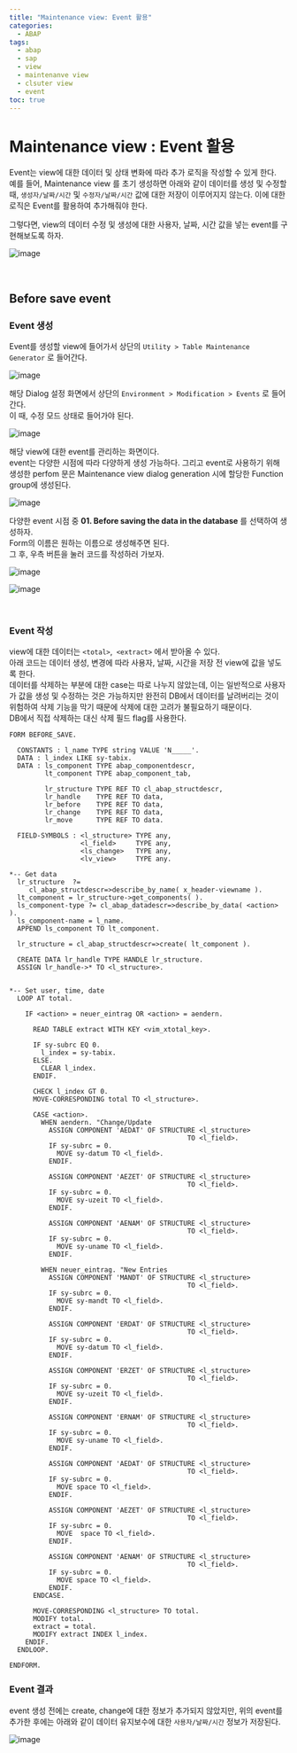 ```yaml
---
title: "Maintenance view: Event 활용"
categories: 
  - ABAP
tags:
  - abap
  - sap
  - view
  - maintenanve view
  - clsuter view
  - event
toc: true
---
```


# Maintenance view : Event 활용

Event는 view에 대한 데이터 및 상태 변화에 따라 추가 로직을 작성할 수 있게 한다. <br>예를 들어, Maintenance view 를 초기 생성하면 아래와 같이 데이터를 생성 및 수정할 때, `생성자/날짜/시간` 및 `수정자/날짜/시간` 값에 대한 저장이 이루어지지 않는다. 이에 대한 로직은 Event를 활용하여 추가해줘야 한다.<br>

그렇다면, view의 데이터 수정 및 생성에 대한 사용자, 날짜, 시간 값을 넣는 event를 구현해보도록 하자.

![image](https://user-images.githubusercontent.com/58674365/123922966-83eb0600-d9c3-11eb-9785-78efe1016d3d.png)

<br>

## Before save event 

### Event 생성

Event를 생성할 view에 들어가서 상단의 `Utility > Table Maintenance Generator` 로 들어간다.

![image](https://user-images.githubusercontent.com/58674365/123928441-df6bc280-d9c8-11eb-9c4f-c2827d2b8a52.png)



해당 Dialog 설정 화면에서 상단의 `Environment > Modification > Events` 로 들어간다. <br>이 때, 수정 모드 상태로 들어가야 된다.

![image](https://user-images.githubusercontent.com/58674365/123928457-e4307680-d9c8-11eb-8591-d3d127e093a7.png)



해당 view에 대한 event를 관리하는 화면이다. <br>event는 다양한 시점에 따라 다양하게 생성 가능하다. 그리고 event로 사용하기 위해 생성한 perfom 문은 Maintenance view dialog generation 시에 할당한 Function group에 생성된다. 

![image](https://user-images.githubusercontent.com/58674365/123928574-ff9b8180-d9c8-11eb-976d-dc637cd80f02.png)



다양한 event 시점 중 **01. Before saving the data in the database** 를 선택하여 생성하자.<br>Form의 이름은 원하는 이름으로 생성해주면 된다.<br>그 후, 우측 버튼을 눌러 코드를 작성하러 가보자.

![image](https://user-images.githubusercontent.com/58674365/123928618-0a561680-d9c9-11eb-8b44-a389554e288c.png)

![image](https://user-images.githubusercontent.com/58674365/123930817-0a571600-d9cb-11eb-912d-ed892449efcc.png)

<br>

### Event 작성

view에 대한 데이터는 `<total>`,` <extract>` 에서 받아올 수 있다. <br>아래 코드는 데이터 생성, 변경에 따라 사용자, 날짜, 시간을 저장 전 view에 값을 넣도록 한다. <br>데이터를 삭제하는 부분에 대한 case는 따로 나누지 않았는데, 이는 일반적으로 사용자가 값을 생성 및 수정하는 것은 가능하지만 완전히 DB에서 데이터를 날려버리는 것이 위험하여 삭제 기능을 막기 때문에 삭제에 대한 고려가 불필요하기 때문이다. <br>DB에서 직접 삭제하는 대신 삭제 필드 flag를 사용한다. 

```abap
FORM BEFORE_SAVE.

  CONSTANTS : l_name TYPE string VALUE 'N_____'.
  DATA : l_index LIKE sy-tabix.
  DATA : ls_component TYPE abap_componentdescr,
         lt_component TYPE abap_component_tab,

         lr_structure TYPE REF TO cl_abap_structdescr,
         lr_handle    TYPE REF TO data,
         lr_before    TYPE REF TO data,
         lr_change    TYPE REF TO data,
         lr_move      TYPE REF TO data.

  FIELD-SYMBOLS : <l_structure> TYPE any,
                  <l_field>     TYPE any,
                  <ls_change>   TYPE any,
                  <lv_view>     TYPE any.
  
*-- Get data
  lr_structure  ?=
     cl_abap_structdescr=>describe_by_name( x_header-viewname ).
  lt_component = lr_structure->get_components( ).
  ls_component-type ?= cl_abap_datadescr=>describe_by_data( <action> ).  
  ls_component-name = l_name.
  APPEND ls_component TO lt_component.

  lr_structure = cl_abap_structdescr=>create( lt_component ).

  CREATE DATA lr_handle TYPE HANDLE lr_structure.
  ASSIGN lr_handle->* TO <l_structure>.
  
  
*-- Set user, time, date
  LOOP AT total.
    
    IF <action> = neuer_eintrag OR <action> = aendern.
      
      READ TABLE extract WITH KEY <vim_xtotal_key>.
      
      IF sy-subrc EQ 0.
        l_index = sy-tabix.
      ELSE.
        CLEAR l_index.
      ENDIF.

      CHECK l_index GT 0.
      MOVE-CORRESPONDING total TO <l_structure>.

      CASE <action>.       
        WHEN aendern. "Change/Update
          ASSIGN COMPONENT 'AEDAT' OF STRUCTURE <l_structure>
                                             TO <l_field>.
          IF sy-subrc = 0.
            MOVE sy-datum TO <l_field>.
          ENDIF.

          ASSIGN COMPONENT 'AEZET' OF STRUCTURE <l_structure>
                                             TO <l_field>.
          IF sy-subrc = 0.
            MOVE sy-uzeit TO <l_field>.
          ENDIF.

          ASSIGN COMPONENT 'AENAM' OF STRUCTURE <l_structure>
                                             TO <l_field>.
          IF sy-subrc = 0.
            MOVE sy-uname TO <l_field>.
          ENDIF.

        WHEN neuer_eintrag. "New Entries
          ASSIGN COMPONENT 'MANDT' OF STRUCTURE <l_structure>
                                             TO <l_field>.
          IF sy-subrc = 0.
            MOVE sy-mandt TO <l_field>.
          ENDIF.

          ASSIGN COMPONENT 'ERDAT' OF STRUCTURE <l_structure>
                                             TO <l_field>.
          IF sy-subrc = 0.
            MOVE sy-datum TO <l_field>.
          ENDIF.

          ASSIGN COMPONENT 'ERZET' OF STRUCTURE <l_structure>
                                             TO <l_field>.
          IF sy-subrc = 0.
            MOVE sy-uzeit TO <l_field>.
          ENDIF.

          ASSIGN COMPONENT 'ERNAM' OF STRUCTURE <l_structure>
                                             TO <l_field>.
          IF sy-subrc = 0.
            MOVE sy-uname TO <l_field>.
          ENDIF.

          ASSIGN COMPONENT 'AEDAT' OF STRUCTURE <l_structure>
                                             TO <l_field>.
          IF sy-subrc = 0.
            MOVE space TO <l_field>.
          ENDIF.

          ASSIGN COMPONENT 'AEZET' OF STRUCTURE <l_structure>
                                             TO <l_field>.
          IF sy-subrc = 0.
            MOVE  space TO <l_field>.
          ENDIF.

          ASSIGN COMPONENT 'AENAM' OF STRUCTURE <l_structure>
                                             TO <l_field>.
          IF sy-subrc = 0.
            MOVE space TO <l_field>.
          ENDIF.
      ENDCASE.

      MOVE-CORRESPONDING <l_structure> TO total.
      MODIFY total.
      extract = total.
      MODIFY extract INDEX l_index.
    ENDIF.
  ENDLOOP.

ENDFORM.
```



### Event 결과

event 생성 전에는 create, change에 대한 정보가 추가되지 않았지만, 위의 event를 추가한 후에는 아래와 같이 데이터 유지보수에 대한 `사용자/날짜/시간` 정보가 저장된다.

![image](https://user-images.githubusercontent.com/58674365/123934313-20b2a100-d9ce-11eb-9482-1a53a3301b32.png)

